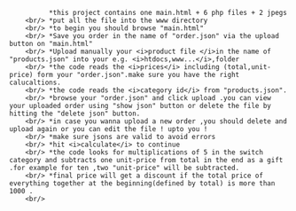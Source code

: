        
              *this project contains one main.html + 6 php files + 2 jpegs
        <br/> *put all the file into the www directory
        <br/> *to begin you should browse "main.html"
        <br/> *Save you order in the name of "order.json" via the upload button on "main.html"
        <br/> *Upload manually your <i>product file </i>in the name of "products.json" into your e.g. <i>htdocs,www...</i>,folder
        <br/> *the code reads the <i>prices</i> including (total,unit-price) form your "order.json".make sure you have the right calucaltions.
        <br/> *the code reads the <i>category id</i> from "products.json".
        <br/> *browse your "order.json" and click upload .you can view your uploaded order using "show json" button or delete the file by hitting the "delete json" button.
        <br/> *in case you wanna upload a new order ,you should delete and upload again or you can edit the file ! upto you !
        <br/> *make sure jsons are valid to avoid errors
        <br/> *hit <i>calculate</i> to continue
        <br/> *the code looks for multiplications of 5 in the switch category and subtracts one unit-price from total in the end as a gift .for example for ten ,two "unit-price" will be subtracted.
        <br/> *final price will get a discount if the total price of everything together at the beginning(defined by total) is more than 1000 .
        <br/>
